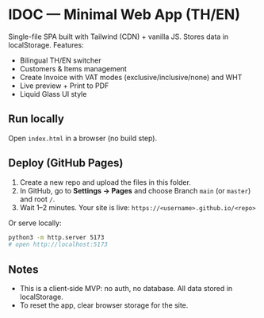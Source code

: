 # IDOC — Minimal Web App (TH/EN)

Single-file SPA built with Tailwind (CDN) + vanilla JS. Stores data in localStorage.
Features:
- Bilingual TH/EN switcher
- Customers & Items management
- Create Invoice with VAT modes (exclusive/inclusive/none) and WHT
- Live preview + Print to PDF
- Liquid Glass UI style

## Run locally
Open `index.html` in a browser (no build step).

## Deploy (GitHub Pages)
1. Create a new repo and upload the files in this folder.
2. In GitHub, go to **Settings → Pages** and choose Branch `main` (or `master`) and root `/`.
3. Wait 1–2 minutes. Your site is live: `https://<username>.github.io/<repo>`

Or serve locally:
```bash
python3 -m http.server 5173
# open http://localhost:5173
```

## Notes
- This is a client‑side MVP: no auth, no database. All data stored in localStorage.
- To reset the app, clear browser storage for the site.
